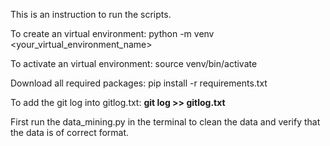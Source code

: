 This is an instruction to run the scripts. 

To create an virtual environment: python -m venv <your_virtual_environment_name>

To activate an virtual environment: source venv/bin/activate

Download all required packages: pip install -r requirements.txt

To add the git log into gitlog.txt: **git log >> gitlog.txt** 


First run the data_mining.py in the terminal to clean the data and verify that the data is of correct format.